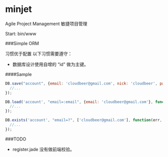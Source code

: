minjet
======

Agile Project Management 敏捷项目管理


Start: bin/www


###Simple ORM 

习惯优于配置
以下习惯需要遵守：
* 数据库设计使用自增的 “id” 做为主键。


####Sample

```javascript
DB.save("account", {email: 'cloudbeer@gmail.com', nick: 'cloudbeer', password: '1111'}, function(err, account){
  //...
});

DB.load('account', "email=:email", {email: 'cloudbeer@gmail.com'}, function(err, account){
  //...
});

DB.exists('account', "email=?", ['cloudbeer@gmail.com'], function(err, exists){
  //...
});

```

###TODO
* register.jade 没有做前端校验。
